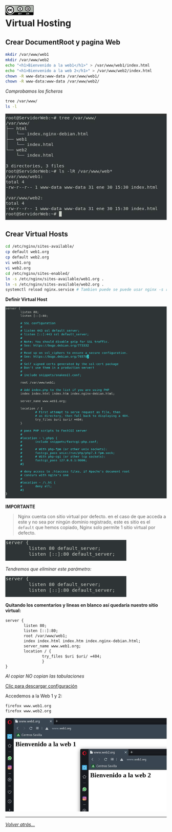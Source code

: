 <img src="../../imagenes/MI-LICENCIA88x31.png" style="float: left; margin-right: 10px;" />

# Virtual Hosting

## Crear DocumentRoot y pagina Web

```bash
mkdir /var/www/web1
mkdir /var/www/web2
echo "<h1>Bienvenido a la web1</h1>" > /var/www/web1/index.html
echo "<h1>Bienvenido a la web 2</h1>" > /var/www/web2/index.html
chown -R www-data:www-data /var/www/web1/
chown -R www-data:www-data /var/www/web2/
```

*Comprobamos los ficheros*

```bash
tree /var/www/
ls -l
```
![webs](../../imagenes/documentRoot.jpg)

## Crear Virtual Hosts

```bash
cd /etc/nginx/sites-available/
cp default web1.org
cp default web2.org
vi web1.org 
vi web2.org
cd /etc/nginx/sites-enabled/
ln -s /etc/nginx/sites-available/web1.org .
ln -s /etc/nginx/sites-available/web2.org .
systemctl reload nginx.service # Tambien puede se puede usar nginx -s reload
```
**Definir Virtual Host**

![AccesoALaswebs](../../imagenes/web1.png)

**IMPORTANTE**
> Nginx  cuenta con sitio virtual por defecto. en el caso de que acceda a este y no sea por ningún dominio registrado, este es sitio es el ``default`` que hemos copiado, Nginx solo permite 1 sitio virtual por defecto.

![AccesoALaswebs](../../imagenes/conDefaultServer.png)

*Tendremos que eliminar este parámetro:*

![AccesoALaswebs](../../imagenes/conDefaultServer.png)

**Quitando los comentarios y lineas en blanco así quedaría nuestro sitio virtual:**


```nginx
server {
        listen 80;
        listen [::]:80;
        root /var/www/web1;
        index index.html index.htm index.nginx-debian.html;
        server_name www.web1.org;
        location / {
                try_files $uri $uri/ =404;
                }
}
```
*Al copiar NO copian las tabulaciones*

[Clic para descargar configuración](../../ficherosConfiguracion/web1.org)

Accedemos a la Web 1 y 2:

```bash
firefox www.web1.org
firefox www.web2.org
```

![AccesoALaswebs](../../imagenes/accesoALaWeb.jpg)

________________________________________
*[Volver atrás...](../CasosPracticos.md)*